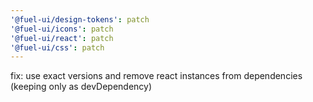 ```yaml
---
'@fuel-ui/design-tokens': patch
'@fuel-ui/icons': patch
'@fuel-ui/react': patch
'@fuel-ui/css': patch
---
```


fix: use exact versions and remove react instances from dependencies (keeping only as devDependency)

